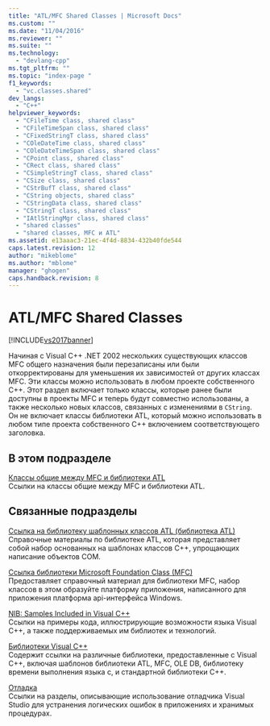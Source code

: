 ```yaml
---
title: "ATL/MFC Shared Classes | Microsoft Docs"
ms.custom: ""
ms.date: "11/04/2016"
ms.reviewer: ""
ms.suite: ""
ms.technology: 
  - "devlang-cpp"
ms.tgt_pltfrm: ""
ms.topic: "index-page "
f1_keywords: 
  - "vc.classes.shared"
dev_langs: 
  - "C++"
helpviewer_keywords: 
  - "CFileTime class, shared class"
  - "CFileTimeSpan class, shared class"
  - "CFixedStringT class, shared class"
  - "COleDateTime class, shared class"
  - "COleDateTimeSpan class, shared class"
  - "CPoint class, shared class"
  - "CRect class, shared class"
  - "CSimpleStringT class, shared class"
  - "CSize class, shared class"
  - "CStrBufT class, shared class"
  - "CString objects, shared class"
  - "CStringData class, shared class"
  - "CStringT class, shared class"
  - "IAtlStringMgr class, shared class"
  - "shared classes"
  - "shared classes, MFC и ATL"
ms.assetid: e13aaac3-21ec-4f4d-8834-432b40fde544
caps.latest.revision: 12
author: "mikeblome"
ms.author: "mblome"
manager: "ghogen"
caps.handback.revision: 8
---
```

# ATL/MFC Shared Classes
[!INCLUDE[vs2017banner](../assembler/inline/includes/vs2017banner.md)]

Начиная с Visual C\+\+ .NET 2002 нескольких существующих классов MFC общего назначения были перезаписаны или были откорректированы для уменьшения их зависимостей от других классах MFC.  Эти классы можно использовать в любом проекте собственного C\+\+.  Этот раздел включает только классы, которые ранее были доступны в проекты MFC и теперь будут совместно использованы, а также несколько новых классов, связанных с изменениями в `CString`.  Он не включает классы библиотеки ATL, который можно использовать в любом типе проекта собственного C\+\+ включением соответствующего заголовка.  
  
## В этом подразделе  
 [Классы общие между MFC и библиотеки ATL](../atl-mfc-shared/reference/classes-shared-by-mfc-and-atl.md)  
 Ссылки на классы общие между MFC и библиотеки ATL.  
  
## Связанные подразделы  
 [Ссылка на библиотеку шаблонных классов ATL \(библиотека ATL\)](../atl/atl-com-desktop-components.md)  
 Справочные материалы по библиотеке ATL, которая представляет собой набор основанных на шаблонах классов C\+\+, упрощающих написание объектов COM.  
  
 [Ссылка библиотеки Microsoft Foundation Class \(MFC\)](../mfc/mfc-desktop-applications.md)  
 Предоставляет справочный материал для библиотеки MFC, набор классов в этом образуйте платформу приложения, написанного для приложения платформа api\-интерфейса Windows.  
  
 [NIB: Samples Included in Visual C\+\+](http://msdn.microsoft.com/ru-ru/c9ec56b3-2bbd-49b4-8a4c-9ed4b78b7a84)  
 Ссылки на примеры кода, иллюстрирующие возможности языка Visual C\+\+, а также поддерживаемых им библиотек и технологий.  
  
 [Библиотеки Visual C\+\+](http://msdn.microsoft.com/ru-ru/fec23c40-10c0-4857-9cdc-33a3b99b30ae)  
 Содержит ссылки на различные библиотеки, предоставленные с Visual C\+\+, включая шаблонов библиотеки ATL, MFC, OLE DB, библиотеку времени выполнения языка c, и стандартной библиотеки C\+\+.  
  
 [Отладка](../Topic/Debugging%20in%20Visual%20Studio.md)  
 Ссылки на разделы, описывающие использование отладчика Visual Studio для устранения логических ошибок в приложениях и хранимых процедурах.